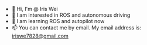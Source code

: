 -  👋  Hi, I'm @ Iris Wei
-  👀  I am interested in ROS and autonomous driving
-  🌱  I am learning ROS and autopilot now
-  📫  You can contact me by email. My email address is: iriswe7828@gmail.com

<!---
Neko-Teppei/Neko-Teppei is a ✨ special ✨ repository because its `README.md` (this file) appears on your GitHub profile.
You can click the Preview link to take a look at your changes.
--->
